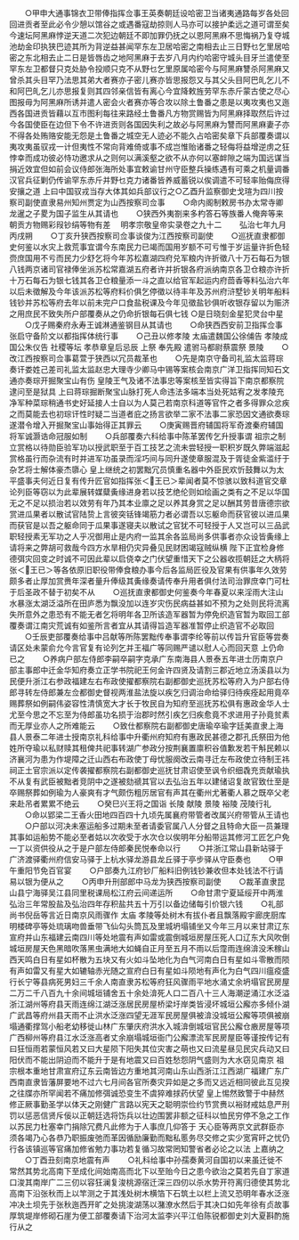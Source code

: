 <!-- { "loadSidebar": true } -->
　　○甲申大通事锦衣卫带俸指挥佥事王英奏朝廷设哈密卫当诸夷通路每岁各处回回进贡者至此必令少憩以馆谷之或遇番寇劫掠则人马亦可以接护柔远之道可谓至矣今速坛阿黑麻悖逆天道二次犯边朝廷不即加罪仍抚之以恩阿黑麻不思悔祸乃复夺城池劫金印执狭巴迹其所为背逆益甚闻罕东左卫居哈密之南相去止三日野乜乞里居哈密之东北相去止二日是皆唇齿之地阿黑麻于去岁八月内约哈密守城头目牙兰遣使至罕东左卫都督只克处胁令投顺只克不从野乜乞里原属哈密今与阿黑麻讐杀阿黑麻又曾杀其头目罕乃法思其弟大者赛亦子密儿赛亦皆思报怨又与其父头目阿巴癿乞儿不和阿巴癿乞儿亦思报复则其四邻亲信皆有离心今宜降敕旌劳罕东赤斤蒙古使之尽心图报毋为阿黑麻所诱并遣人密会火者赛亦等合攻以除土鲁番之患是以夷攻夷也又迤西各国进贡皆藉以互市图利每往来路经土鲁番凡方物赏赐皆为阿黑麻择取然后许过今各国使臣在边但下令不许进贡则各国因失利之故必与阿黑麻为讐而阿黑麻妻子亦不得各处贿赂安能无怨是土鲁番之城空无人迹必不能久占哈密矣章下兵部覆奏谓以夷攻夷虽驭戎一计但夷性不常向背难倚或事不成岂惟贻诸番之轻侮将益增逆虏之狂悖幸而成功彼必恃功邀求从之则何以满溪壑之欲不从亦何以塞衅隙之端为国远谋当捐近效宜但如前会议侍郎张海所处事宜敕谕甘州守臣整兵操练遇有可乘之机量调番汉官兵征剿仍传谕罕东赤斤并野乜克力诸番皆养威蓄锐以俟调遣不可轻率贻侮庶得安攘之道  上曰中国驭戎当存大体其如兵部议行之○乙酉升监察御史戈瑄为四川按察司副使直隶易州知州贾定为山西按察司佥事
　　○命内阁制敕房书办太常寺卿龙暹之子畟为国子监生从其请也
　　○狭西外夷劄来多杓答石等族番人俺奔等来朝贡方物赐彩叚钞绢等物有差
　明孝宗敬皇帝实录卷之九十二
　　弘治七年九月丙戌朔
　　○丁亥升狭西按察司佥事谈俊为江西按察司副使
　　○巡抚直隶都御史何鉴以水灾上救荒事宜谓今东南民力已竭而国用岁额不可亏惟于岁运量许折色轻赍庶国用不亏而民力少舒乞将今年苏松嘉湖四府兑军粮内许折徵八十万石每石为银八钱两京诸司官禄俸坐派苏松常嘉湖五府者许并折银各府派纳南京各卫仓粮亦许折十万石每石为银七钱其各卫仓粮量添一斗之直以给官军起运内府茴香等料弘治六年以后未徵解及今年该派苏松等府料价俱乞停徵以待丰年及苏州府浒墅钞关明年船料钱钞并苏松等府去年以前未完户口食盐税课及今年见徵盐钞俱听收银存留以为赈济之用庶民不致失所户部覆奏从之仍命折银每石俱七钱
○是日晓刻金星犯灵台中星
　　○戊子赐秦府永寿王诚淋通鉴钢目从其请也
　　○命狭西西安前卫指挥佥事张启守备阶文以都指挥体统行事
　　○己丑以修孝陵  太庙遣魏国公徐俌告  孝陵成国公朱仪告  社稷等坛  孝恭章皇后忌辰  上祭  奉先殿  遣驸马都尉蔡震祭  景陵
　　○改江西按察司佥事葛萱于狭西以冗员裁革也
　　○先是南京守备司礼监太监蒋琮奏讦娄姓己差司礼监太监赵忠大理寺少卿马中锡等案核会南京广洋卫指挥同知石文通亦奏琮开掘聚宝山有伤  皇陵王气及诸不法事忠等案核至皆实得旨下南京都察院逮问至是狱具  上曰蒋琮掘断聚宝山脉打死人命违法多端本当处死姑宥之发孝陵充净军种菜琮稍通书史好延接人士自以为人莫己若南京科道等官忤之者多得罪众忿疾之而莫能去也初琮讦性时疑二当道者庇之扬言欲举二家不法事二家恐因文通欲奏琮遂潜令增入开掘聚宝山事始得正其罪云
　　○庚寅赐晋府辅国将军奇渡秦府辅国将军诚灏诰命冠服如制
　　○兵部覆奏六科给事中陈革罢传乞升授事谓  祖宗之制立赏格以待勋臣验军功以授武职至于百工技艺之流未尝轻授一职积岁既久弊端滋起赏格虽行而杂流有时并进军功虽录而淫巧间与同升遂使章服混及于胥徒金紫滥纡于杂艺将士解体豪杰隳心  皇上继统之初罢黜冗员慎重名器中外臣民欢忻鼓舞以为太平盛事夫何近日复有传升匠官如指挥张＜王已＞辈闻者莫不惊骇以致科道官交章论列臣等窃以为此辈展转媒糵夤缘进身若以技艺绝伦则如绘画之类有之不足以华国无之不足以损治若以效劳有年乃其本业廪之足以养其身赏之足以酬其劳昔唐德宗欲赏进瓜果者以散试官陆贽上言彼突铦锋竭筋力者必谓吾以忘躯命而获官彼以进瓜果而获官是以吾之躯命同于瓜果事遂寝夫以散试之官犹不可轻授于人又岂可以三品武职轻授素无军功之人乎况御用止是内府一监其余各监局尚多供事者亦众设皆夤缘上请将来之弊胡可救哉今四方水旱相仍灾异叠见民财困竭寇贼纵横  陛下正宜检身修德弭灾回变之时诚不可因此辈以启侥幸之门伏望重惜天下之公器收揽朝廷之大柄将张＜王已＞等各依原旧职役带俸食粮办事今后各监局匠役及官果有供事年久效劳颇多者止厚加赏赉年深者量升俸级其夤缘奏请传奉升用者俱付法司治罪庶幸门可杜于后圣政不替于初矣不从
　　○巡抚直隶都御史何鉴奏今年春夏以来淫雨大注山水暴涨太湖泛溢所在田庐悉为飘没加以连岁灾伤民病益甚如不预为之处则民将流离失所意外之患恐有不能无者乞将明年各卫所该造军器暂为停免织造官暂为取回工部覆奏谓江南灾荒诚有如鉴所言者宜从其请得旨造军器准暂停止织造官不必取回
　　○壬辰吏部覆奏给事中吕献等所陈罢黜传奉事谓李纶等前以传旨升官臣等尝奏请区处未蒙俞允今言官复有论列乞并王福广等同赐严谴以慰人心而回天意  上仍命已之
　　○养病户部左侍郎李嗣卒嗣字克承广东南海县人景泰五年进士历南京户部主事郎中迁金华知府奏立正学书院祀王何金许四贤及请割三郡近地立汤溪县以为民便升浙江右参政福建左右布政使擢都察院右副都御史巡抚苏松等府入为户部右侍郎寻转左侍郎兼左佥都御史督视两淮盐法旋以疾乞归调治命给驿归待疾痊起用竟卒赐葬祭如例嗣伟姿容性清慎宽大才长于牧民自为知府至巡抚苏松俱有惠政金华人士尤至今思之不忘至为侍郎虽功名损于治郡时然引疾乞归疾愈竟不求进用子孙竟贫素而无厚业亦人之所难能云
　　○致仕都察院右副都御史唐瑜卒瑜字廷美直隶上海县人景泰二年进士授南京礼科给事中升衢州府知府有惠政民甚德之郡孔氏祭田为他姓所夺瑜以私财赎其租俾共祀事转湖广参政分按荆襄置廪积谷值歉发若干斛民赖以济襄河为患为作堤障之迁山西右布政使丁母忧服阕改云南寻迁左布政使立待制王祎祠正土官宗派以定传袭擢都察院右副都御史巡抚甘肃诏使至讽令织细毳充贡献瑜执不从复有武臣被黜者竞阴中之遂被劾禠其官以去弘治五年以建储诏复故官致仕至是卒赐祭葬如例瑜为人豪爽有才气颇伤粗厉居官有声其在衢州尤著衢人慕之既卒父老来赴吊者累累不绝云
　　○癸巳兴王将之国诣  长陵  献陵  景陵  裕陵  茂陵行礼
　　○命以郢梁二王香火田地四百四十九顷先属襄府带管者改属兴府带管从王请也
　　○户部以河决未塞运船多过期未至者请委官属八人分督之且特命大臣一员兼理其事如运船势不能必至者姑以次收受于水次仓以俟明年分船带运其修河工匠乞户免一丁以资供役从之于是户部左侍郎秦民悦奉命以行
　　○并浙江常山县新站驿于广济渡驿衢州府信安马驿于上杭水驿龙游县龙丘驿于亭步驿从守臣奏也
　　○甲午重阳节免百官宴
　　○户部奏九江府钞厂船料旧例钱钞兼收但本处钱法不行请易以银为便从之
　　○丙申升刑部郎中马龙为狭西按察司副使
　　○裁革直隶昆山县宁海驿吴江县同里税课局松江府云间递运所
　　○命甘肃宁夏延绥开中两淮弘治三年常股盐及弘治四年存积盐共五十万引以备边储每引价银六钱
　　○礼部尚书倪岳等言近日南京风雨骤作  太庙  孝陵等处树木有拔仆者且飘落殿宇廊庑厨库明楼碑亭等处琉璃吻兽垂带飞仙勾头筒瓦及里城坍塌铺坐又今年三月以来甘肃辽东宣府并山东福建云南四川等处地震有声如雷或震倒城垣房屋压死人口辽东大风吹倒城垣房屋天色黑暗吹落黑虫满地大如蝇自正月至五月不雨以后霪雨连绵渰没禾稼山西天鸣白日有星如杯散为五块又有火如斗坠地化为白气河南白日有星如斗零散而陨有声如雷又有星大如辘轴赤光随之宣府白日有星如斗陨地有声化为白气四川瘟疫盛行长宁等县病死男妇三千余人南直隶苏松等府狂风骤雨平地水涌丈余坍塌官民房屋二万二千八百九十余间城垣铺舍五十余处渰死人口二百八十三人海潮逆涌江水泛溢浙江湖州等府县天雨连绵江湖泛涨居民房屋桥梁圩岸类皆浸坏城垣公廨亦多倾仆湖广武昌等府州县天雨不止洪水泛涨四望无涯军民房屋俱被渰没城垣公廨等项俱被崩塌通衢撑驾小船老幼移徙山林广东肇庆府洪水入城渰倒城垣官民公廨仓廒房屋等项广西柳州等府县江水泛涨高者丈余崩塌城垣衙门公廨漂流军民房屋臣等谨按传记有曰狂恒雨若蒙恒风若又曰大星陨下阳失其位灾害之萌也又曰流星昼见民灾兵动又曰阳伏而不能出阴迫而不能升于是有地震又曰百姓愁怨阴气盛则为大水窃见南京  祖宗根本重地甘肃宣府辽东云南皆边方重地其河南山东山西浙江江西湖广福建广东广西南直隶皆藩屏要地不过六七月间各官所奏灾异如是之多而又远近相同彼此互见揆之往牒亦所罕闻若不痛加修弭诚恐变生不虞猝难捄药伏望  皇上惕然致警于中赫然修正厥事勤圣学以体天之刚健广言路以宪天之聪明崇俭约节赏赉以裕财戒姑息严刑罚以惩恶信贤斥佞以正朝廷选将饬兵以壮边围罢非额之征科以恤民穷停不急之工作以苏民力杜塞幸门捐除冗费凡此修为于人事庶几仰答于  天心臣等两京文武群臣亦须各竭乃心各恭乃职振废弛而革因循励廉勤而黜私慝务尽交修之实少宽宵旰之忧仍行各该镇巡等官痛加修省勉力事功若复循习故常罔知警省者必论之以法  上嘉纳之
　　○丁酉丑刻南京地震有声
　　○礼科给事中孙孺奏黄河自国初以来虽迁徙不常然其势北高南下至成化间始南高而北下以至贻今日之患今欲治之莫若先自丁家道口浚其南岸广二三仞以容狂澜复浚桃源宿迁深三四仞以杀水势开符离归德使其势北高南下沿张秋而上以竿测之于其浅处树木横箔下石筑土以栏上流又恐明年春水泛涨冲决土坝先于张秋迤西开旷之处挑浚湖荡以潴潦水然后于其决口如先年徐有贞故事厚筑堤岸修砌石崖为便工部覆奏请下治河太监李兴平江伯陈锐都御史刘大夏斟酌施行从之
